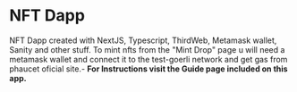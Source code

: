 # NFT Dapp 

NFT Dapp created with NextJS, Typescript, ThirdWeb, Metamask wallet, Sanity and other stuff. To mint nfts from the "Mint Drop" page u will need a metamask wallet and connect it to the test-goerli network and get gas from phaucet oficial site.- <b> For Instructions visit the Guide page included on this app.</b> 
